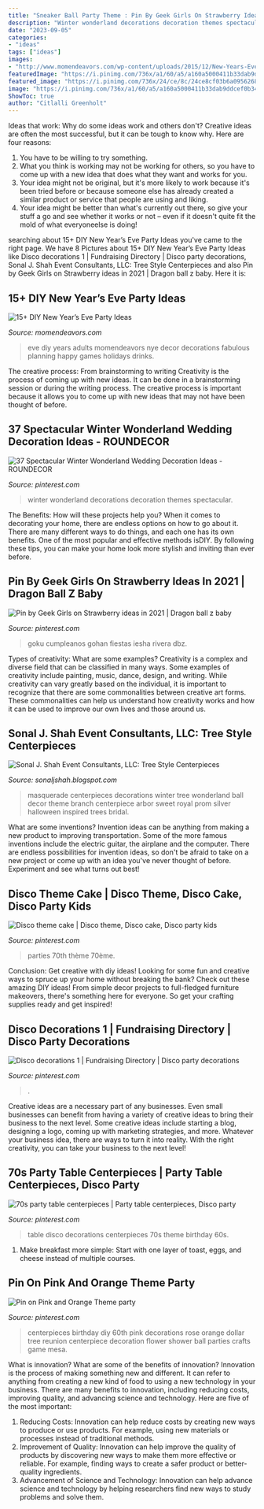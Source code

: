 ```yaml
---
title: "Sneaker Ball Party Theme : Pin By Geek Girls On Strawberry Ideas In 2021"
description: "Winter wonderland decorations decoration themes spectacular"
date: "2023-09-05"
categories:
- "ideas"
tags: ["ideas"]
images:
- "http://www.momendeavors.com/wp-content/uploads/2015/12/New-Years-Eve-Party-Ideas-512x1024.jpg"
featuredImage: "https://i.pinimg.com/736x/a1/60/a5/a160a5000411b33dab9ddcef0b34b001.jpg"
featured_image: "https://i.pinimg.com/736x/24/ce/8c/24ce8cf03b6a09562682b91a7d8b90c2--reunion-centerpieces-diy-centerpieces.jpg"
image: "https://i.pinimg.com/736x/a1/60/a5/a160a5000411b33dab9ddcef0b34b001.jpg"
ShowToc: true
author: "Citlalli Greenholt"
---
```



Ideas that work: Why do some ideas work and others don't?
Creative ideas are often the most successful, but it can be tough to know why. Here are four reasons:
1. You have to be willing to try something.
2. What you think is working may not be working for others, so you have to come up with a new idea that does what they want and works for you.
3. Your idea might not be original, but it's more likely to work because it's been tried before or because someone else has already created a similar product or service that people are using and liking.
4. Your idea might be better than what's currently out there, so give your stuff a go and see whether it works or not – even if it doesn't quite fit the mold of what everyoneelse is doing!

	

		
searching about 15+ DIY New Year’s Eve Party Ideas you've came to the right page. We have 8 Pictures about 15+ DIY New Year’s Eve Party Ideas like Disco decorations 1 | Fundraising Directory | Disco party decorations, Sonal J. Shah Event Consultants, LLC: Tree Style Centerpieces and also Pin by Geek Girls on Strawberry ideas in 2021 | Dragon ball z baby. Here it is:
		
    
## 15+ DIY New Year’s Eve Party Ideas

<img loading=lazy src="http://www.momendeavors.com/wp-content/uploads/2015/12/New-Years-Eve-Party-Ideas-512x1024.jpg" onerror="this.onerror=null;this.src='https://tse1.mm.bing.net/th?id=OIP.AfW4drAOSZs55sn0GZUvkgHaO0&amp;pid=15.1';" alt="15+ DIY New Year’s Eve Party Ideas">

_Source: momendeavors.com_

>eve diy years adults momendeavors nye decor decorations fabulous planning happy games holidays drinks. 

	

The creative process: From brainstorming to writing
Creativity is the process of coming up with new ideas. It can be done in a brainstorming session or during the writing process. The creative process is important because it allows you to come up with new ideas that may not have been thought of before.

    
## 37 Spectacular Winter Wonderland Wedding Decoration Ideas - ROUNDECOR

<img loading=lazy src="https://i.pinimg.com/736x/a1/60/a5/a160a5000411b33dab9ddcef0b34b001.jpg" onerror="this.onerror=null;this.src='https://tse4.mm.bing.net/th?id=OIP.Mb6cp_IGpDXNu5TZ3MU_owHaLI&amp;pid=15.1';" alt="37 Spectacular Winter Wonderland Wedding Decoration Ideas - ROUNDECOR">

_Source: pinterest.com_

>winter wonderland decorations decoration themes spectacular. 

	

The Benefits: How will these projects help you?
When it comes to decorating your home, there are endless options on how to go about it. There are many different ways to do things, and each one has its own benefits. One of the most popular and effective methods isDIY. By following these tips, you can make your home look more stylish and inviting than ever before.

    
## Pin By Geek Girls On Strawberry Ideas In 2021 | Dragon Ball Z Baby

<img loading=lazy src="https://i.pinimg.com/736x/50/54/2e/50542e88e3a12907423b18122a2e3dbe.jpg" onerror="this.onerror=null;this.src='https://tse1.mm.bing.net/th?id=OIP.sk6vF7w7GMwnJwAqPlvyzAHaNL&amp;pid=15.1';" alt="Pin by Geek Girls on Strawberry ideas in 2021 | Dragon ball z baby">

_Source: pinterest.com_

>goku cumpleanos gohan fiestas iesha rivera dbz. 

	

Types of creativity: What are some examples?
Creativity is a complex and diverse field that can be classified in many ways. Some examples of creativity include painting, music, dance, design, and writing. While creativity can vary greatly based on the individual, it is important to recognize that there are some commonalities between creative art forms. These commonalities can help us understand how creativity works and how it can be used to improve our own lives and those around us.

    
## Sonal J. Shah Event Consultants, LLC: Tree Style Centerpieces

<img loading=lazy src="http://1.bp.blogspot.com/-LGgWFxmXYuE/UtRnmHNJtbI/AAAAAAAALMc/Oxm8TwQEV2I/s1600/tree+6.jpg" onerror="this.onerror=null;this.src='https://tse3.mm.bing.net/th?id=OIP.oLw5rBfea7bz65VYNg54XwHaK8&amp;pid=15.1';" alt="Sonal J. Shah Event Consultants, LLC: Tree Style Centerpieces">

_Source: sonaljshah.blogspot.com_

>masquerade centerpieces decorations winter tree wonderland ball decor theme branch centerpiece arbor sweet royal prom silver halloween inspired trees bridal. 

	

What are some inventions?
Invention ideas can be anything from making a new product to improving transportation. Some of the more famous inventions include the electric guitar, the airplane and the computer. There are endless possibilities for invention ideas, so don't be afraid to take on a new project or come up with an idea you've never thought of before. Experiment and see what turns out best!

    
## Disco Theme Cake | Disco Theme, Disco Cake, Disco Party Kids

<img loading=lazy src="https://i.pinimg.com/736x/eb/ce/bb/ebcebbee1aebb9fb904d93dae947d81f.jpg" onerror="this.onerror=null;this.src='https://tse3.mm.bing.net/th?id=OIP.iCCINHIOuGMWzMMXDX09nwHaJ6&amp;pid=15.1';" alt="Disco theme cake | Disco theme, Disco cake, Disco party kids">

_Source: pinterest.com_

>parties 70th thème 70ème. 

	

Conclusion: Get creative with diy ideas!
Looking for some fun and creative ways to spruce up your home without breaking the bank? Check out these amazing DIY ideas!
From simple decor projects to full-fledged furniture makeovers, there's something here for everyone. So get your crafting supplies ready and get inspired!

    
## Disco Decorations 1 | Fundraising Directory | Disco Party Decorations

<img loading=lazy src="https://i.pinimg.com/736x/42/cf/e2/42cfe2615c8cfcbe5c3f9b023a778b96.jpg" onerror="this.onerror=null;this.src='https://tse3.mm.bing.net/th?id=OIP.Tos_yPWl6bb9yDFmd9gQ7gHaLH&amp;pid=15.1';" alt="Disco decorations 1 | Fundraising Directory | Disco party decorations">

_Source: pinterest.com_

>. 

	

Creative ideas are a necessary part of any businesses. Even small businesses can benefit from having a variety of creative ideas to bring their business to the next level. Some creative ideas include starting a blog, designing a logo, coming up with marketing strategies, and more. Whatever your business idea, there are ways to turn it into reality. With the right creativity, you can take your business to the next level!

    
## 70s Party Table Centerpieces | Party Table Centerpieces, Disco Party

<img loading=lazy src="https://i.pinimg.com/736x/8e/20/10/8e201043c853208d5a115556c171f61d.jpg" onerror="this.onerror=null;this.src='https://tse2.mm.bing.net/th?id=OIP.mGHNNdR1qWU0SL5HCIMzbwHaJ3&amp;pid=15.1';" alt="70s party table centerpieces | Party table centerpieces, Disco party">

_Source: pinterest.com_

>table disco decorations centerpieces 70s theme birthday 60s. 

	

1. Make breakfast more simple: Start with one layer of toast, eggs, and cheese instead of multiple courses. 

    
## Pin On Pink And Orange Theme Party

<img loading=lazy src="https://i.pinimg.com/736x/24/ce/8c/24ce8cf03b6a09562682b91a7d8b90c2--reunion-centerpieces-diy-centerpieces.jpg" onerror="this.onerror=null;this.src='https://tse1.mm.bing.net/th?id=OIP.t9kZPybWQfXl2-Mxt9_ZoQHaNK&amp;pid=15.1';" alt="Pin on Pink and Orange Theme party">

_Source: pinterest.com_

>centerpieces birthday diy 60th pink decorations rose orange dollar tree reunion centerpiece decoration flower shower ball parties crafts game mesa. 

	

What is innovation? What are some of the benefits of innovation?
Innovation is the process of making something new and different. It can refer to anything from creating a new kind of food to using a new technology in your business. There are many benefits to innovation, including reducing costs, improving quality, and advancing science and technology. Here are five of the most important: 
1. Reducing Costs: Innovation can help reduce costs by creating new ways to produce or use products. For example, using new materials or processes instead of traditional methods.
2. Improvement of Quality: Innovation can help improve the quality of products by discovering new ways to make them more effective or reliable. For example, finding ways to create a safer product or better-quality ingredients.
3. Advancement of Science and Technology: Innovation can help advance science and technology by helping researchers find new ways to study problems and solve them.


